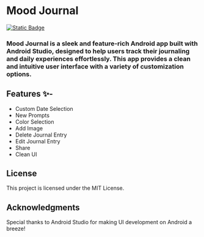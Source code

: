 # Mood Journal

[![Static Badge](https://img.shields.io/badge/Kotlin-black?logo=kotlin)]()

### Mood Journal is a sleek and feature-rich Android app built with Android Studio, designed to help users track their journaling and daily experiences effortlessly. This app provides a clean and intuitive user interface with a variety of customization options.

## Features ✨-
- Custom Date Selection
- New Prompts
- Color Selection
- Add Image
- Delete Journal Entry
- Edit Journal Entry
- Share
- Clean UI

## License
This project is licensed under the MIT License.

## Acknowledgments
Special thanks to Android Studio for making UI development on Android a breeze!
